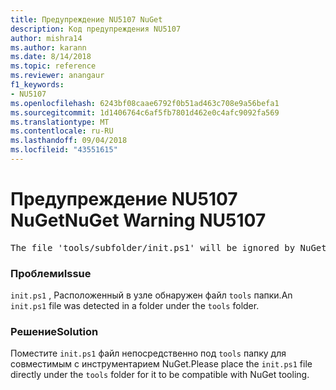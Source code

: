 ```yaml
---
title: Предупреждение NU5107 NuGet
description: Код предупреждения NU5107
author: mishra14
ms.author: karann
ms.date: 8/14/2018
ms.topic: reference
ms.reviewer: anangaur
f1_keywords:
- NU5107
ms.openlocfilehash: 6243bf08caae6792f0b51ad463c708e9a56befa1
ms.sourcegitcommit: 1d1406764c6af5fb7801d462e0c4afc9092fa569
ms.translationtype: MT
ms.contentlocale: ru-RU
ms.lasthandoff: 09/04/2018
ms.locfileid: "43551615"
---
```

# <a name="nuget-warning-nu5107"></a><span data-ttu-id="ca899-103">Предупреждение NU5107 NuGet</span><span class="sxs-lookup"><span data-stu-id="ca899-103">NuGet Warning NU5107</span></span>
<pre>The file 'tools/subfolder/init.ps1' will be ignored by NuGet because it is not directly under 'tools' folder. Place the file directly under 'tools' folder.</pre>

### <a name="issue"></a><span data-ttu-id="ca899-104">Проблеми</span><span class="sxs-lookup"><span data-stu-id="ca899-104">Issue</span></span>

<span data-ttu-id="ca899-105">`init.ps1` , Расположенный в узле обнаружен файл `tools` папки.</span><span class="sxs-lookup"><span data-stu-id="ca899-105">An `init.ps1` file was detected in a folder under the `tools` folder.</span></span>


### <a name="solution"></a><span data-ttu-id="ca899-106">Решение</span><span class="sxs-lookup"><span data-stu-id="ca899-106">Solution</span></span>

<span data-ttu-id="ca899-107">Поместите `init.ps1` файл непосредственно под `tools` папку для совместимым с инструментарием NuGet.</span><span class="sxs-lookup"><span data-stu-id="ca899-107">Please place the `init.ps1` file directly under the `tools` folder for it to be compatible with NuGet tooling.</span></span>

